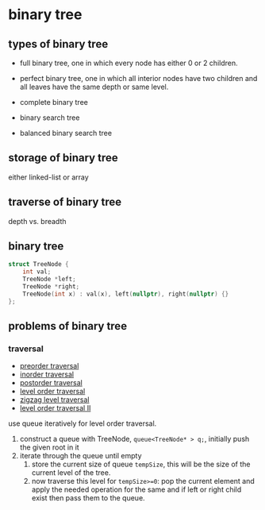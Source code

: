 # binary tree

## types of binary tree

* full binary tree,  one in which every node has either 0 or 2 children.

* perfect binary tree, one in which all interior nodes have two children and all leaves have the same depth or same level.

* complete binary tree

* binary search tree

* balanced binary search tree

## storage of binary tree

either linked-list or array

## traverse of binary tree

depth vs. breadth

## binary tree

```C++
struct TreeNode {
    int val;
    TreeNode *left;    
    TreeNode *right;
    TreeNode(int x) : val(x), left(nullptr), right(nullptr) {}    
};
```

## problems of binary tree

### traversal

* [preorder traversal](https://leetcode.com/problems/binary-tree-preorder-traversal/)
* [inorder traversal](https://leetcode.com/problems/binary-tree-inorder-traversal/)
* [postorder traversal](https://leetcode.com/problems/binary-tree-postorder-traversal/)
* [level order traversal](https://leetcode.com/problems/binary-tree-level-order-traversal/)
* [zigzag level traversal](https://leetcode.com/problems/binary-tree-zigzag-level-order-traversal/)
* [level order traversal II](https://leetcode.com/problems/binary-tree-level-order-traversal-ii/)

use queue iteratively for level order traversal.

1. construct a queue with TreeNode, ```queue<TreeNode* > q;```, initially push the given root in it
2. iterate through the queue until empty
    1. store the current size of queue ```tempSize```, this will be the size of the current level of the tree.
    2. now traverse this level for ```tempSize>=0```: pop the current element and apply the needed operation for the same and if left or right child exist then pass them to the queue.



